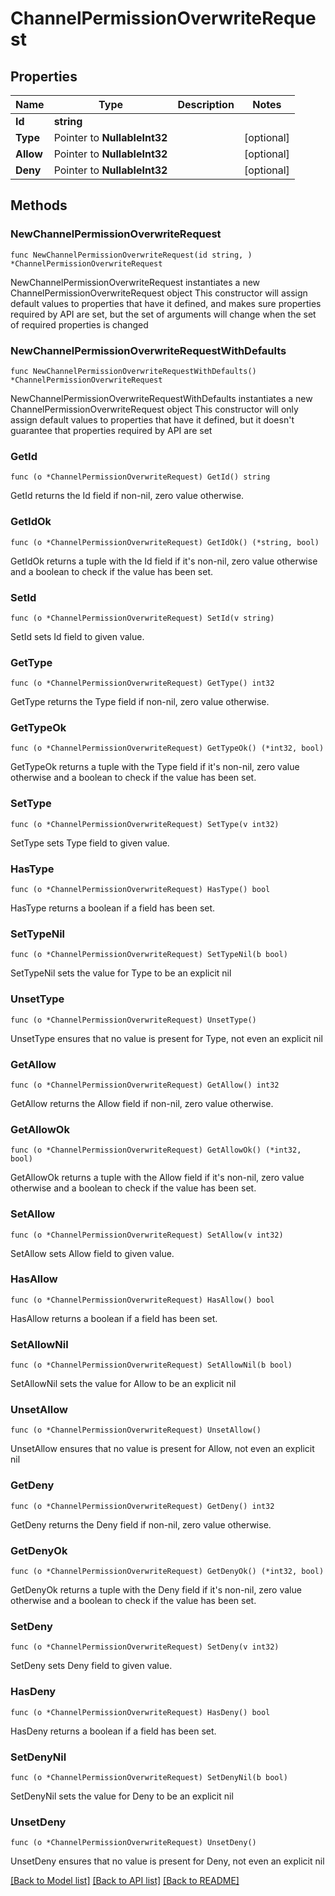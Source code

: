 # ChannelPermissionOverwriteRequest

## Properties

Name | Type | Description | Notes
------------ | ------------- | ------------- | -------------
**Id** | **string** |  | 
**Type** | Pointer to **NullableInt32** |  | [optional] 
**Allow** | Pointer to **NullableInt32** |  | [optional] 
**Deny** | Pointer to **NullableInt32** |  | [optional] 

## Methods

### NewChannelPermissionOverwriteRequest

`func NewChannelPermissionOverwriteRequest(id string, ) *ChannelPermissionOverwriteRequest`

NewChannelPermissionOverwriteRequest instantiates a new ChannelPermissionOverwriteRequest object
This constructor will assign default values to properties that have it defined,
and makes sure properties required by API are set, but the set of arguments
will change when the set of required properties is changed

### NewChannelPermissionOverwriteRequestWithDefaults

`func NewChannelPermissionOverwriteRequestWithDefaults() *ChannelPermissionOverwriteRequest`

NewChannelPermissionOverwriteRequestWithDefaults instantiates a new ChannelPermissionOverwriteRequest object
This constructor will only assign default values to properties that have it defined,
but it doesn't guarantee that properties required by API are set

### GetId

`func (o *ChannelPermissionOverwriteRequest) GetId() string`

GetId returns the Id field if non-nil, zero value otherwise.

### GetIdOk

`func (o *ChannelPermissionOverwriteRequest) GetIdOk() (*string, bool)`

GetIdOk returns a tuple with the Id field if it's non-nil, zero value otherwise
and a boolean to check if the value has been set.

### SetId

`func (o *ChannelPermissionOverwriteRequest) SetId(v string)`

SetId sets Id field to given value.


### GetType

`func (o *ChannelPermissionOverwriteRequest) GetType() int32`

GetType returns the Type field if non-nil, zero value otherwise.

### GetTypeOk

`func (o *ChannelPermissionOverwriteRequest) GetTypeOk() (*int32, bool)`

GetTypeOk returns a tuple with the Type field if it's non-nil, zero value otherwise
and a boolean to check if the value has been set.

### SetType

`func (o *ChannelPermissionOverwriteRequest) SetType(v int32)`

SetType sets Type field to given value.

### HasType

`func (o *ChannelPermissionOverwriteRequest) HasType() bool`

HasType returns a boolean if a field has been set.

### SetTypeNil

`func (o *ChannelPermissionOverwriteRequest) SetTypeNil(b bool)`

 SetTypeNil sets the value for Type to be an explicit nil

### UnsetType
`func (o *ChannelPermissionOverwriteRequest) UnsetType()`

UnsetType ensures that no value is present for Type, not even an explicit nil
### GetAllow

`func (o *ChannelPermissionOverwriteRequest) GetAllow() int32`

GetAllow returns the Allow field if non-nil, zero value otherwise.

### GetAllowOk

`func (o *ChannelPermissionOverwriteRequest) GetAllowOk() (*int32, bool)`

GetAllowOk returns a tuple with the Allow field if it's non-nil, zero value otherwise
and a boolean to check if the value has been set.

### SetAllow

`func (o *ChannelPermissionOverwriteRequest) SetAllow(v int32)`

SetAllow sets Allow field to given value.

### HasAllow

`func (o *ChannelPermissionOverwriteRequest) HasAllow() bool`

HasAllow returns a boolean if a field has been set.

### SetAllowNil

`func (o *ChannelPermissionOverwriteRequest) SetAllowNil(b bool)`

 SetAllowNil sets the value for Allow to be an explicit nil

### UnsetAllow
`func (o *ChannelPermissionOverwriteRequest) UnsetAllow()`

UnsetAllow ensures that no value is present for Allow, not even an explicit nil
### GetDeny

`func (o *ChannelPermissionOverwriteRequest) GetDeny() int32`

GetDeny returns the Deny field if non-nil, zero value otherwise.

### GetDenyOk

`func (o *ChannelPermissionOverwriteRequest) GetDenyOk() (*int32, bool)`

GetDenyOk returns a tuple with the Deny field if it's non-nil, zero value otherwise
and a boolean to check if the value has been set.

### SetDeny

`func (o *ChannelPermissionOverwriteRequest) SetDeny(v int32)`

SetDeny sets Deny field to given value.

### HasDeny

`func (o *ChannelPermissionOverwriteRequest) HasDeny() bool`

HasDeny returns a boolean if a field has been set.

### SetDenyNil

`func (o *ChannelPermissionOverwriteRequest) SetDenyNil(b bool)`

 SetDenyNil sets the value for Deny to be an explicit nil

### UnsetDeny
`func (o *ChannelPermissionOverwriteRequest) UnsetDeny()`

UnsetDeny ensures that no value is present for Deny, not even an explicit nil

[[Back to Model list]](../README.md#documentation-for-models) [[Back to API list]](../README.md#documentation-for-api-endpoints) [[Back to README]](../README.md)


